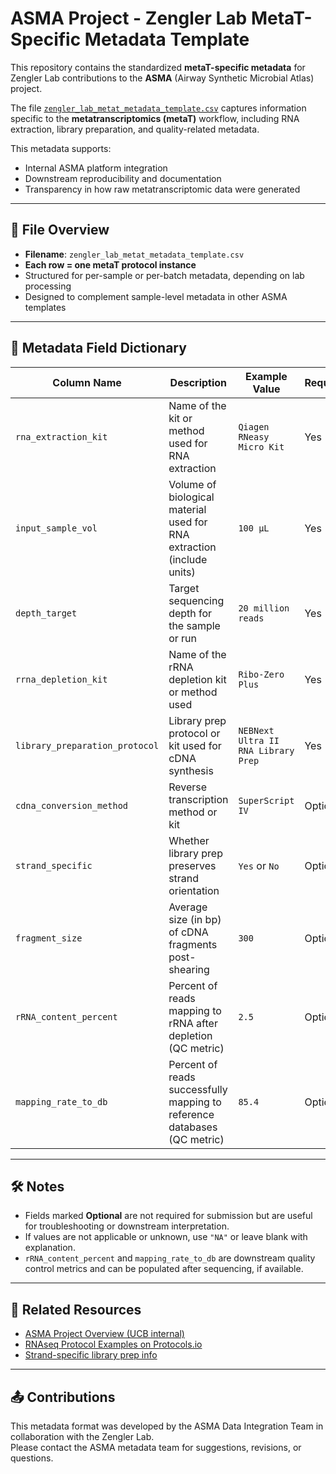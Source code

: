 
# ASMA Project - Zengler Lab MetaT-Specific Metadata Template

This repository contains the standardized **metaT-specific metadata** for Zengler Lab contributions to the **ASMA** (Airway Synthetic Microbial Atlas) project.

The file [`zengler_lab_metat_metadata_template.csv`](./zengler_lab_metat_metadata_template.csv) captures information specific to the **metatranscriptomics (metaT)** workflow, including RNA extraction, library preparation, and quality-related metadata.

This metadata supports:
- Internal ASMA platform integration
- Downstream reproducibility and documentation
- Transparency in how raw metatranscriptomic data were generated

---

## 📁 File Overview

- **Filename**: `zengler_lab_metat_metadata_template.csv`
- **Each row = one metaT protocol instance**
- Structured for per-sample or per-batch metadata, depending on lab processing
- Designed to complement sample-level metadata in other ASMA templates

---

## 🧬 Metadata Field Dictionary

| Column Name                  | Description                                                                 | Example Value                         | Required?  |
|------------------------------|-----------------------------------------------------------------------------|---------------------------------------|------------|
| `rna_extraction_kit`         | Name of the kit or method used for RNA extraction                          | `Qiagen RNeasy Micro Kit`             | Yes        |
| `input_sample_vol`           | Volume of biological material used for RNA extraction (include units)      | `100 µL`                              | Yes        |
| `depth_target`               | Target sequencing depth for the sample or run                              | `20 million reads`                    | Yes        |
| `rrna_depletion_kit`         | Name of the rRNA depletion kit or method used                              | `Ribo-Zero Plus`                      | Yes        |
| `library_preparation_protocol` | Library prep protocol or kit used for cDNA synthesis                     | `NEBNext Ultra II RNA Library Prep`   | Yes        |
| `cdna_conversion_method`     | Reverse transcription method or kit                                        | `SuperScript IV`                      | Optional   |
| `strand_specific`            | Whether library prep preserves strand orientation                          | `Yes` or `No`                         | Optional   |
| `fragment_size`              | Average size (in bp) of cDNA fragments post-shearing                       | `300`                                 | Optional   |
| `rRNA_content_percent`       | Percent of reads mapping to rRNA after depletion (QC metric)               | `2.5`                                 | Optional   |
| `mapping_rate_to_db`         | Percent of reads successfully mapping to reference databases (QC metric)   | `85.4`                                | Optional   |

---

## 🛠️ Notes

- Fields marked **Optional** are not required for submission but are useful for troubleshooting or downstream interpretation.
- If values are not applicable or unknown, use `"NA"` or leave blank with explanation.
- `rRNA_content_percent` and `mapping_rate_to_db` are downstream quality control metrics and can be populated after sequencing, if available.

---

## 🔗 Related Resources

- [ASMA Project Overview (UCB internal)](https://your.internal.link)
- [RNAseq Protocol Examples on Protocols.io](https://www.protocols.io/)
- [Strand-specific library prep info](https://www.neb.com/)

---

## 📤 Contributions

This metadata format was developed by the ASMA Data Integration Team in collaboration with the Zengler Lab.  
Please contact the ASMA metadata team for suggestions, revisions, or questions.
